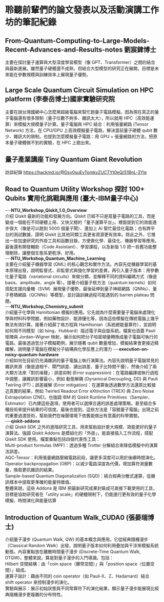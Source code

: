# 聆聽前輩們的論文發表以及活動演講工作坊的筆記紀錄  
## From-Quantum-Computing-to-Large-Models-Recent-Advances-and-Results-notes 劉宸銉博士  
主要在探討量子運算與大型深度學習模型（像 GPT、Transformer）之間的結合與最新進展。雖然量子硬體還不成熟，但結合大型模型的研究正在展開，目標是未來能在參數規模與訓練效率上展現量子優勢。  

## Large Scale Quantum Circuit Simulation on HPC platform  (李泰岳博士)國家實驗研究院  
主要在說台灣國網中心怎麼用超級電腦來幫忙跑量子電路模擬。因為現在真正的量子電腦還有很多限制（量子位數不夠多、雜訊太大），所以就用 HPC（高效能運算）來模擬大規模量子計算。量子電腦與 HPC 結合：利用張量網路 (Tensor Network) 方法，在 CPU/GPU 上高效模擬量子電路，解決當前量子硬體 qubit 數少、雜訊大的限制。也提到怎麼模擬量子電路：用 GPU + 張量網路的方法，把原本量子硬體做不到的實驗，在 HPC 上跑出來。

## 量子產業講座 Tiny Quantum Giant Revolution 
訪談紀錄  https://hackmd.io/@Dsv0suEvTomkyZUCTYt0eQ/S1BnL-3Yle   

## Road to Quantum Utility Workshop 探討 100+ Qubits 實用化挑戰與應用  (臺大-IBM量子中心)   
---**NTU_Workshop_Qiskit_1.0_Overview**   
介紹 Qiskit 最新的功能和發展方向。Qiskit 已經不只是寫量子電路的工具，而是變成一個能在不同硬體上用、又快又穩的「量子運算平台」。裡面提到它的效能進步很大（像是可以跑到 5000 個量子閘）、還加上 AI 幫忙最佳化電路；也有跨平台的測試數據，證明 Qiskit 比其他同類工具更省資源更有效率。除此之外，它推出一些加速研究的外掛工具和函數目錄，方便做化學、最佳化、機器學習等應用。最後還有開發輔助（Code Assistant）、學習課程，以及新版 1.0 把一些舊功能整理刪除，讓整個生態系更乾淨、好用。  
---**NTU_Workshop_Quantum_Machine_Learning**  
主要在介紹量子機器學習 (QML) 的核心觀念和實作方法。內容先從機器學習的基本原理出發，說明監督式、非監督式與強化學習的差異，再引入量子版本：用參數化量子電路（variational circuits）來做分類，並解釋不同的資料編碼方式（像是 basis、amplitude、angle 等）。接著介紹量子核方法（quantum kernels）如何搭配支援向量機（SVM）展現量子優勢，最後延伸到量子神經網路（QNNs）、量子卷積網路（QCNNs）等模型，並討論訓練過程可能遇到的 barren plateau 問題。  
---**NTU_Workshop_Chemistry_submit**   
介紹量子化學與 Hamiltonian 模擬的應用。它先說為什麼需要量子電腦來處理化學與材料科學問題，例如藥物設計、能源優化等，因為這些模擬在傳統電腦上幾乎無法有效計算。接著介紹薛丁格方程與 Hamiltonian（系統總能量算符），並說明如何用不同模型（如 Ising、Hubbard）描述電子與自旋系統。檔案也涵蓋 Pauli 矩陣與 Jordan–Wigner 映射，展示如何把分子哈密頓量轉換成量子電腦可執行的電路。最後透過氫分子模擬範例，展示隨著 qubit 數量增加，模擬結果會更接近精確解，說明量子電腦在模擬分子結構與化學反應上的潛力
---**execution-on-noisy-quantum-hardware**  
介紹如何在目前仍充滿雜訊的量子電腦上執行演算法。內容先說明量子電腦常見的雜訊來源（像是退相干、閘門誤差、讀出誤差、量子比特間干擾），然後介紹了兩大類方法來「對抗噪聲」：誤差抑制 (Error suppression)：在電路編譯或執行過程中調整，讓雜訊影響最小，例如 動態解耦 (Dynamical Decoupling, DD) 與 Pauli Twirling (PT)；誤差緩解 (Error mitigation)：在運算後透過數學方法還原比較接近真實的結果，例如 Twirled Readout Error eXtinction (TREX) 與 Zero Noise Extrapolation (ZNE)。也強調 IBM 的 Qiskit Runtime Primitives（Sampler、Estimator）已內建這些選項，使用者可以選擇合適的誤差處理策略，甚至組合多種技術來提升結果的可信度。最後也提到，這些方法是「容錯量子電腦」出現之前的重要過渡技術，幫助我們在噪聲環境下依舊能做出有意義的科學實驗。  
---**qiskit-addons**  
介紹 Qiskit SDK 之外的進階研究工具，用來幫助設計更大規模、效能更好的量子演算法。強調 Qiskit Addons 是模組化的「外掛」，能直接插入工作流程，搭配 Qiskit SDK 使用。檔案重點包括四個代表性工具：  
Multi-product formulas (MPF)：透過多種 Trotter 分解組合來降低模擬中的演算法誤差。  
AQC-Tensor：利用張量網路壓縮電路前段，讓更多深度可以用於後續時間演化。  
Operator backpropagation (OBP)：以減少電路深度為代價，增加算符測量數量，換取更抗雜訊的結果。  
Sample-based Quantum Diagonalization (SQD)：結合經典分散式運算，從雜訊樣本中提取更準確的能量特徵值。  
整體來說，這些 Addons 是 IBM 把最新研究成果封裝成可直接下載使用的工具，目標是協助研究者在「utility scale」的硬體限制下，仍能進行更有效的量子化學模擬、時間演化與能量估算  

## Introduction of Quantum Walk_CUDA0  (張晏瑞博士)   
介紹量子漫步 (Quantum Walk, QW) 的基本概念與應用。它從經典隨機漫步（Classical Random Walk）出發，說明量子版本如何利用疊加與干涉來模擬系統動態。內容重點放在離散時間量子漫步 (Discrete-Time Quantum Walk, DTQW)，整體來說，算是對量子漫步的入門導讀。包括：  
Hilbert 空間結構：由「coin space（擲幣空間）」與「position space（位置空間）」組成。    
運算子設計：藉由不同的 coin operator（如 Pauli-X、Z、Hadamard）結合 shift operator 來控制漫步的演化。    
實驗與展示：展示初始狀態與不同幣算符下的演化結果，顯示量子漫步能展現比經典隨機漫步更複雜的分布特性。  






